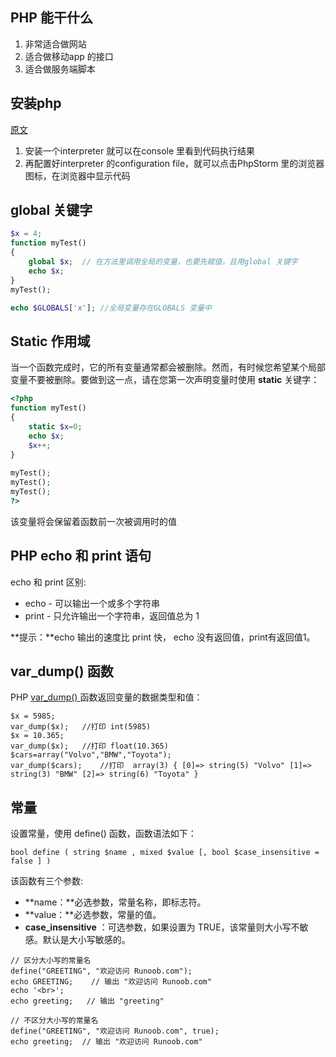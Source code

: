 ## PHP 能干什么

1. 非常适合做网站
2. 适合做移动app 的接口
3. 适合做服务端脚本

## 安装php

[原文](https://blog.csdn.net/zhonggaorong/article/details/52217484)

1. 安装一个interpreter 就可以在console 里看到代码执行结果
2. 再配置好interpreter 的configuration file，就可以点击PhpStorm 里的浏览器图标，在浏览器中显示代码

## global 关键字

```php 
$x = 4;
function myTest()
{
    global $x;  // 在方法里调用全局的变量，也要先赋值，且用global 关键字
    echo $x;
}
myTest();

echo $GLOBALS['x']; //全局变量存在GLOBALS 变量中
```

## Static 作用域

当一个函数完成时，它的所有变量通常都会被删除。然而，有时候您希望某个局部变量不要被删除。要做到这一点，请在您第一次声明变量时使用 **static** 关键字：

```php
<?php
function myTest()
{
    static $x=0;
    echo $x;
    $x++;
}
 
myTest();
myTest();
myTest();
?>
```

该变量将会保留着函数前一次被调用时的值

## PHP echo 和 print 语句

echo 和 print 区别:

- echo - 可以输出一个或多个字符串
- print - 只允许输出一个字符串，返回值总为 1

**提示：**echo 输出的速度比 print 快， echo 没有返回值，print有返回值1。

## var_dump() 函数

PHP [var_dump() ](http://www.runoob.com/php/php-var_dump-function.html)函数返回变量的数据类型和值：

```
$x = 5985;
var_dump($x);   //打印 int(5985) 
$x = 10.365;
var_dump($x);   //打印 float(10.365) 
$cars=array("Volvo","BMW","Toyota");
var_dump($cars);    //打印  array(3) { [0]=> string(5) "Volvo" [1]=> string(3) "BMW" [2]=> string(6) "Toyota" }
```

## 常量

设置常量，使用 define() 函数，函数语法如下：

```
bool define ( string $name , mixed $value [, bool $case_insensitive = false ] )
```

该函数有三个参数:

- **name：**必选参数，常量名称，即标志符。
- **value：**必选参数，常量的值。
- **case_insensitive** ：可选参数，如果设置为 TRUE，该常量则大小写不敏感。默认是大小写敏感的。

```
// 区分大小写的常量名
define("GREETING", "欢迎访问 Runoob.com");
echo GREETING;    // 输出 "欢迎访问 Runoob.com"
echo '<br>';
echo greeting;   // 输出 "greeting"

// 不区分大小写的常量名
define("GREETING", "欢迎访问 Runoob.com", true);
echo greeting;  // 输出 "欢迎访问 Runoob.com"
```

